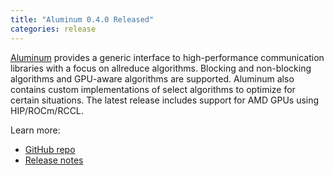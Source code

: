 ```yaml
---
title: "Aluminum 0.4.0 Released"
categories: release
---
```


[Aluminum](https://github.com/LLNL/Aluminum) provides a generic interface to high-performance communication libraries with a focus on allreduce algorithms. Blocking and non-blocking algorithms and GPU-aware algorithms are supported. Aluminum also contains custom implementations of select algorithms to optimize for certain situations. The latest release includes support for AMD GPUs using HIP/ROCm/RCCL.

Learn more:
- [GitHub repo](https://github.com/LLNL/Aluminum)
- [Release notes](https://github.com/LLNL/Aluminum/releases/tag/v0.4.0)

